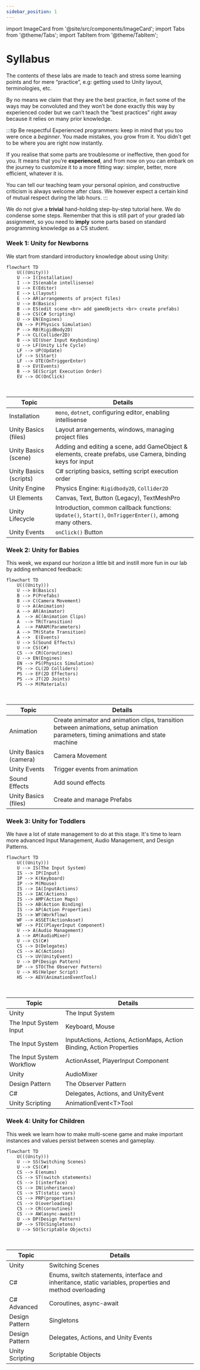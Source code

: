```yaml
---
sidebar_position: 1
---
```


import ImageCard from '@site/src/components/ImageCard';
import Tabs from '@theme/Tabs';
import TabItem from '@theme/TabItem';

# Syllabus

The contents of these labs are made to teach and stress some learning points and for mere “practice”, e.g: getting used to Unity layout, terminologies, etc.

By no means we claim that they are the best practice, in fact some of the ways may be convoluted and they won’t be done exactly this way by experienced coder but we can’t teach the “best practices” right away because it relies on many prior knowledge.

:::tip Be respectful
Experienced programmers: keep in mind that you too were once a _beginner_. You made mistakes, you grow from it. You didn't get to be where you are right now instantly.

If you realise that some parts are troublesome or ineffective, then good for you. It means that you’re **experienced**, and from now on you can embark on the journey to customize it to a more fitting way: simpler, better, more efficient, whatever it is.

You can tell our teaching team your personal opinion, and constructive criticism is always welcome after class. We however expect a certain kind of mutual respect during the lab hours.
:::

We do not give a **trivial** hand-holding step-by-step tutorial here. We do condense some steps. Remember that this is still part of your graded lab assignment, so you need to **imply** some parts based on standard programming knowledge as a CS student.

### Week 1: Unity for Newborns

We start from standard <span className="orange-bold">introductory knowledge</span> about using Unity:

```mermaid
flowchart TD
    U(((Unity)))
    U --> I(Installation)
    I --> IS(enable intellisense)
    U --> E(Editor)
    E --> L(layout)
    E --> AR(arrangements of project files)
    U --> B(Basics)
    B --> ES(edit scene <br> add gameObjects <br> create prefabs)
    B --> CS(C# Scripting)
    U --> EN(Engines)
    EN --> P(Physics Simulation)
    P --> RB(RigidBody2D)
    P --> CL(Collider2D)
    B --> UI(User Input Keybinding)
    U --> LF(Unity Life Cycle)
    LF --> UP(Update)
    LF --> S(Start)
    LF --> OTE(OnTriggerEnter)
    B --> EV(Events)
    B --> SE(Script Execution Order)
    EV --> OC(OnClick)
```

<br/>

| Topic                  | Details                                                                                                   |
| ---------------------- | --------------------------------------------------------------------------------------------------------- |
| Installation           | `mono`, `dotnet`, configuring editor, enabling intellisense                                               |
| Unity Basics (files)   | Layout arrangements, windows, managing project files                                                      |
| Unity Basics (scene)   | Adding and editing a scene, add GameObject & elements, create prefabs, use Camera, binding keys for input |
| Unity Basics (scripts) | C# scripting basics, setting script execution order                                                       |
| Unity Engine           | Physics Engine: `Rigidbody2D`, `Collider2D`                                                               |
| UI Elements            | Canvas, Text, Button (Legacy), TextMeshPro                                                                |
| Unity Lifecycle        | Introduction, common callback functions: `Update()`, `Start()`, `OnTriggerEnter()`, among many others.    |
| Unity Events           | `onClick()` Button                                                                                        |

### Week 2: Unity for Babies

This week, we expand our horizon a little bit and instill more fun in our lab by adding enhanced <span className="orange-bold">feedback</span>:

```mermaid
flowchart TD
    U(((Unity)))
    U --> B(Basics)
    B --> P(Prefabs)
    B --> C(Camera Movement)
    U --> A(Animation)
    A --> AR(Animator)
    A  --> AC(Animation Clips)
    A  --> TR(Transition)
    A  --> PARAM(Parameters)
    A --> TM(State Transition)
    A -->  E(Events)
    U --> S(Sound Effects)
    U --> CS(C#)
    CS --> CR(Coroutines)
    U --> EN(Engines)
    EN --> PS(Physics Simulation)
    PS --> CL(2D Colliders)
    PS --> EF(2D Effectors)
    PS --> JT(2D Joints)
    PS --> M(Materials)
```

<br/>

| Topic                 | Details                                                                                                                             |
| --------------------- | ----------------------------------------------------------------------------------------------------------------------------------- |
| Animation             | Create animator and animation clips, transition between animations, setup animation parameters, timing animations and state machine |
| Unity Basics (camera) | Camera Movement                                                                                                                     |
| Unity Events          | Trigger events from animation                                                                                                       |
| Sound Effects         | Add sound effects                                                                                                                   |
| Unity Basics (files)  | Create and manage Prefabs                                                                                                           |

### Week 3: Unity for Toddlers

We have a lot of state management to do at this stage. It's time to learn more advanced <span className="orange-bold">Input Management</span>, <span className="orange-bold">Audio Management</span>, and <span className="orange-bold">Design Patterns</span>.

```mermaid
flowchart TD
    U(((Unity)))
    U --> IS(The Input System)
    IS --> IP(Input)
    IP --> K(Keyboard)
    IP --> M(Mouse)
    IS --> IA(InputActions)
    IS --> IAC(Actions)
    IS --> AMP(Action Maps)
    IS --> AB(Action Binding)
    IS --> AP(Action Properties)
    IS --> WF(Workflow)
    WF --> ASSET(ActionAsset)
    WF --> PIC(PlayerInput Component)
    U --> A(Audio Management)
    A --> AM(AudioMixer)
    U --> CS(C#)
    CS --> D(Delegates)
    CS --> AC(Actions)
    CS --> UV(UnityEvent)
    U --> DP(Design Pattern)
    DP --> STO(The Observer Pattern)
    U --> HS(Helper Script)
    HS --> AEV(AnimationEventTool)
```

<br/>

| Topic                     | Details                                                              |
| ------------------------- | -------------------------------------------------------------------- |
| Unity                     | The Input System                                                     |
| The Input System Input    | Keyboard, Mouse                                                      |
| The Input System          | InputActions, Actions, ActionMaps, Action Binding, Action Properties |
| The Input System Workflow | ActionAsset, PlayerInput Component                                   |
| Unity                     | AudioMixer                                                           |
| Design Pattern            | The Observer Pattern                                                 |
| C#                        | Delegates, Actions, and UnityEvent                                   |
| Unity Scripting           | AnimationEvent<T\>Tool                                               |

### Week 4: Unity for Children

This week we learn how to make multi-scene game and make important instances and values <span className="orange-bold">persist</span> between scenes and gameplay.

```mermaid
flowchart TD
    U(((Unity)))
    U --> SS(Switching Scenes)
    U --> CS(C#)
    CS --> E(enums)
    CS --> ST(switch statements)
    CS --> I(interface)
    CS --> IN(inheritance)
    CS --> ST(static vars)
    CS --> PRP(properties)
    CS --> O(overloading)
    CS --> CR(coroutines)
    CS --> AW(async-await)
    U --> DP(Design Pattern)
    DP --> STO(Singletons)
    U --> SO(Scriptable Objects)
```

<br/>

| Topic           | Details                                                                                                  |
| --------------- | -------------------------------------------------------------------------------------------------------- |
| Unity           | Switching Scenes                                                                                         |
| C#              | Enums, switch statements, interface and inheritance, static variables, properties and method overloading |
| C# Advanced     | Coroutines, async-await                                                                                  |
| Design Pattern  | Singletons                                                                                               |
| Design Pattern  | Delegates, Actions, and Unity Events                                                                     |
| Unity Scripting | Scriptable Objects                                                                                       |
